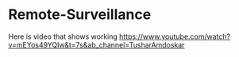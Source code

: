 # Remote-Surveillance
Here is video that shows working https://www.youtube.com/watch?v=mEYos49YQIw&t=7s&ab_channel=TusharAmdoskar
